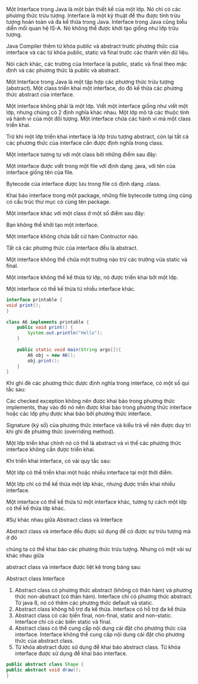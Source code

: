 Một Interface trong Java là một bản thiết kế của một lớp. Nó chỉ có các phương thức trừu tượng. Interface là một kỹ thuật để thu được tính trừu tượng hoàn toàn và đa kế thừa trong Java. Interface trong Java cũng biễu diễn mối quan hệ IS-A. Nó không thể được khởi tạo giống như lớp trừu tượng.

Java Compiler thêm từ khóa public và abstract trước phương thức của interface và các từ khóa public, static và final trước các thành viên dữ liệu.

Nói cách khác, các trường của Interface là public, static và final theo mặc định và các phương thức là public và abstract.

Một Interface trong Java là một tập hợp các phương thức trừu tượng (abstract). Một class triển khai một interface, do đó kế thừa các phương thức abstract của interface.

Một interface không phải là một lớp. Viết một interface giống như viết một lớp, nhưng chúng có 2 định nghĩa khác nhau. Một lớp mô tả các thuộc tính và hành vi của một đối tượng. Một interface chứa các hành vi mà một class triển khai.

Trừ khi một lớp triển khai interface là lớp trừu tượng abstract, còn lại tất cả các phương thức của interface cần được định nghĩa trong class.

Một interface tương tự với một class bởi những điểm sau đây:

Một interface được viết trong một file với định dạng .java, với tên của interface giống tên của file.

Bytecode của interface được lưu trong file có định dạng .class.

Khai báo interface trong một package, những file bytecode tương ứng cũng có cấu trúc thư mục có cùng tên package.

Một interface khác với một class ở một số điểm sau đây:

Bạn không thể khởi tạo một interface.

Một interface không chứa bất cứ hàm Contructor nào.

Tất cả các phương thức của interface đều là abstract.

Một interface không thể chứa một trường nào trừ các trường vừa static và final.

Một interface không thể kế thừa từ lớp, nó được triển khai bởi một lớp.

Một interface có thể kế thừa từ nhiều interface khác.

```java
interface printable {  
void print();  
}  
   
class A6 implements printable {  
    public void print() {
        System.out.println("Hello");
    }  
   
    public static void main(String args[]){  
        A6 obj = new A6();  
        obj.print();  
    }
}
```
Khi ghi đè các phương thức được định nghĩa trong interface, có một số qui tắc sau:

Các checked exception không nên được khai báo trong phương thức implements, thay vào đó nó nên được khai báo trong phương thức interface hoặc các lớp phụ được khai báo bởi phương thức interface.

Signature (ký số) của phương thức interface và kiểu trả về nên được duy trì khi ghi đè phương thức (overriding method).

Một lớp triển khai chính nó có thể là abstract và vì thế các phương thức interface không cần được triển khai.

Khi triển khai interface, có vài quy tắc sau:

Một lớp có thể triển khai một hoặc nhiều interface tại một thời điểm.

Một lớp chỉ có thể kế thừa một lớp khác, nhưng được triển khai nhiều interface.

Một interface có thể kế thừa từ một interface khác, tương tự cách một lớp có thể kế thừa lớp khác.

#Sự khác nhau giữa Abstract class và Interface

Abstract class và interface đều được sử dụng để có được sự trừu tượng mà ở đó 

chúng ta có thể khai báo các phương thức trừu tượng. Nhưng có một vài sự khác nhau giữa 

abstract class và interface được liệt kê trong bảng sau:

Abstract class																								Interface
1) Abstract class có phương thức abstract (không có thân hàm) và phương thức non-abstract (có thân hàm).	Interface chỉ có phương thức abstract. Từ java 8, nó có thêm các phương thức default và static.
2) Abstract class không hỗ trợ đa kế thừa.																	Interface có hỗ trợ đa kế thừa
3) Abstract class có các biến final, non-final, static and non-static.										Interface chỉ có các biến static và final.
4) Abstract class có thể cung cấp nội dung cài đặt cho phương thức của interface.							Interface không thể cung cấp nội dung cài đặt cho phương thức của abstract class.
5) Từ khóa abstract được sử dụng để khai báo abstract class.												Từ khóa interface được sử dụng để khai báo interface.

```java																										Ví dụ:
public abstract class Shape {																				public interface Drawable {
public abstract void draw();																				void draw();
}																											}																																																				
```

